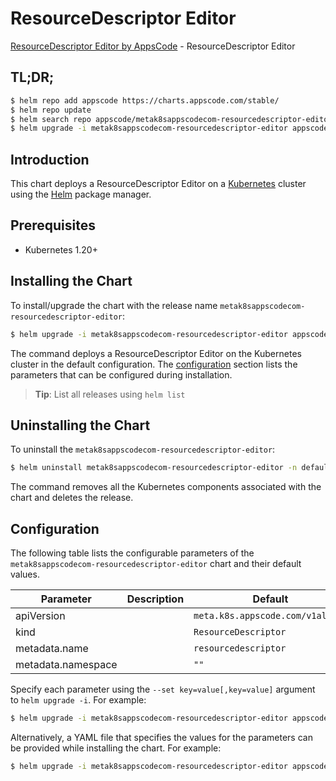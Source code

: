 # ResourceDescriptor Editor

[ResourceDescriptor Editor by AppsCode](https://appscode.com) - ResourceDescriptor Editor

## TL;DR;

```bash
$ helm repo add appscode https://charts.appscode.com/stable/
$ helm repo update
$ helm search repo appscode/metak8sappscodecom-resourcedescriptor-editor --version=v0.26.0
$ helm upgrade -i metak8sappscodecom-resourcedescriptor-editor appscode/metak8sappscodecom-resourcedescriptor-editor -n default --create-namespace --version=v0.26.0
```

## Introduction

This chart deploys a ResourceDescriptor Editor on a [Kubernetes](http://kubernetes.io) cluster using the [Helm](https://helm.sh) package manager.

## Prerequisites

- Kubernetes 1.20+

## Installing the Chart

To install/upgrade the chart with the release name `metak8sappscodecom-resourcedescriptor-editor`:

```bash
$ helm upgrade -i metak8sappscodecom-resourcedescriptor-editor appscode/metak8sappscodecom-resourcedescriptor-editor -n default --create-namespace --version=v0.26.0
```

The command deploys a ResourceDescriptor Editor on the Kubernetes cluster in the default configuration. The [configuration](#configuration) section lists the parameters that can be configured during installation.

> **Tip**: List all releases using `helm list`

## Uninstalling the Chart

To uninstall the `metak8sappscodecom-resourcedescriptor-editor`:

```bash
$ helm uninstall metak8sappscodecom-resourcedescriptor-editor -n default
```

The command removes all the Kubernetes components associated with the chart and deletes the release.

## Configuration

The following table lists the configurable parameters of the `metak8sappscodecom-resourcedescriptor-editor` chart and their default values.

|     Parameter      | Description |                   Default                   |
|--------------------|-------------|---------------------------------------------|
| apiVersion         |             | <code>meta.k8s.appscode.com/v1alpha1</code> |
| kind               |             | <code>ResourceDescriptor</code>             |
| metadata.name      |             | <code>resourcedescriptor</code>             |
| metadata.namespace |             | <code>""</code>                             |


Specify each parameter using the `--set key=value[,key=value]` argument to `helm upgrade -i`. For example:

```bash
$ helm upgrade -i metak8sappscodecom-resourcedescriptor-editor appscode/metak8sappscodecom-resourcedescriptor-editor -n default --create-namespace --version=v0.26.0 --set apiVersion=meta.k8s.appscode.com/v1alpha1
```

Alternatively, a YAML file that specifies the values for the parameters can be provided while
installing the chart. For example:

```bash
$ helm upgrade -i metak8sappscodecom-resourcedescriptor-editor appscode/metak8sappscodecom-resourcedescriptor-editor -n default --create-namespace --version=v0.26.0 --values values.yaml
```
